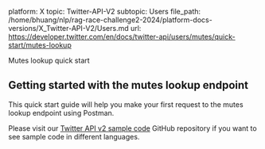 platform: X
topic: Twitter-API-V2
subtopic: Users
file_path: /home/bhuang/nlp/rag-race-challenge2-2024/platform-docs-versions/X_Twitter-API-V2/Users.md
url: https://developer.twitter.com/en/docs/twitter-api/users/mutes/quick-start/mutes-lookup

Mutes lookup quick start

## Getting started with the mutes lookup endpoint

This quick start guide will help you make your first request to the mutes lookup endpoint using Postman.

Please visit our [Twitter API v2 sample code](https://github.com/twitterdev/Twitter-API-v2-sample-code) GitHub repository if you want to see sample code in different languages.